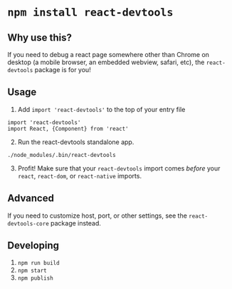 # `npm install react-devtools`

## Why use this?
If you need to debug a react page somewhere other than Chrome on desktop (a
mobile browser, an embedded webview, safari, etc), the `react-devtools`
package is for you!

## Usage
1) Add `import 'react-devtools'` to the top of your entry file
```
import 'react-devtools'
import React, {Component} from 'react'
```

2) Run the react-devtools standalone app.
```
./node_modules/.bin/react-devtools
```

3) Profit!
Make sure that your `react-devtools` import comes *before* your `react`, `react-dom`, or `react-native`
imports.

## Advanced
If you need to customize host, port, or other settings, see the `react-devtools-core` package instead.

## Developing

1) `npm run build`
2) `npm start`
3) `npm publish`
